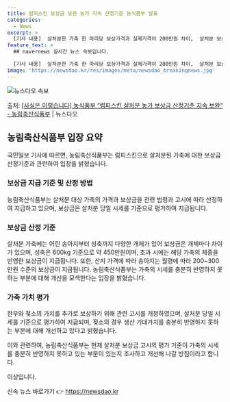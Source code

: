```yaml
---
title: 럼피스킨 보상금 보완 농가 지속 산정기준 농식품부 발표
categories:
  - News
excerpt: >
  [기사 내용]  살처분한 가축 한 마리당 보상가격과 실제가격이 200만원 차이,  살처분 보상금 지급요령 중…
feature_text: >
  ## navernews 실시간 뉴스 속보입니다.

  [기사 내용]  살처분한 가축 한 마리당 보상가격과 실제가격이 200만원 차이,  살처분 보상금 지급요령 중…
image: 'https://newsdao.kr/res/images/meta/newsdao_breakingnews.jpg'
---
```


![뉴스다오 속보](https://newsdao.kr/res/images/meta/newsdao_breakingnews.jpg)

<p>출처: <a href="https://newsdao.kr/3247" rel="dofollow">[사실은 이렇습니다] 농식품부 “럼피스킨 살처분 농가 보상금 산정기준 지속 보완” - 농림축산식품부</a> | 뉴스다오</p>

<h2 data-ke-size="size26">농림축산식품부 입장 요약</h2>
국민일보 기사에 따르면, 농림축산식품부는 럼피스킨으로 살처분된 가축에 대한 보상금 산정기준과 관련하여 입장을 밝혔습니다.

<h3>보상금 지급 기준 및 산정 방법</h3>
<p data-ke-size="size16">농림축산식품부는 살처분 대상 가축의 가격과 보상금을 관련 법령과 고시에 따라 산정하여 지급하고 있으며, 보상금은 살처분 당일 시세를 기준으로 평가하여 지급됩니다.</p>

<h3>보상금 산정 기준</h3>
<p data-ke-size="size16">살처분 가축에는 어린 송아지부터 성축까지 다양한 개체가 있어 보상금은 개체마다 차이가 있으며, 성축은 600kg 기준으로 약 450만원이며, 초과 시에는 해당 가축의 체중을 반영한 보상금이 지급됩니다. 또한, 산지 가격에 따라 송아지는 월령에 따라 200~300만원 수준의 보상금이 지급됩니다. 농림축산식품부는 가축의 시세를 충분히 반영하지 못하는 부분에 대해 개선을 모색한다는 입장을 밝혔습니다.</p>

<h3>가축 가치 평가</h3>
<p data-ke-size="size16">한우와 젖소의 가치를 추가로 보상하기 위해 관련 고시를 개정하였으며, 살처분 당일 시세를 기준으로 평가하여 지급되며, 젖소의 경우 생산 기대가치를 충분히 반영하지 못하는 부분에 대해 개선하고 있다고 밝혔습니다.</p>

이와 관련하여, 농림축산식품부는 현재 살처분 보상금 고시의 평가 기준이 가축의 시세를 충분히 반영하지 못하고 있는 부분이 있는지 조사하고 개선해 나갈 방침이라고 합니다.

이상입니다. 

신속 뉴스 바로가기 👉 <a href="https://newsdao.kr" rel="dofollow">https://newsdao.kr</a>


